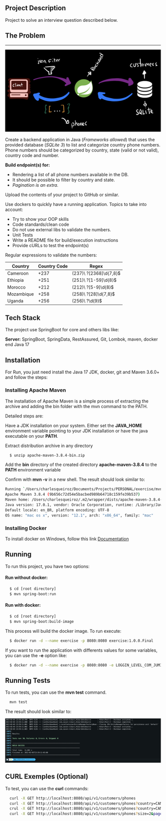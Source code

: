 ## Project Description

Project to solve an interview question described below.

## The Problem
---

![](problem.png)

Create a backend application in Java (*Frameworks allowed*) that uses the provided database (*SQLite 3*) to list and categorize country phone numbers. Phone numbers should be categorized by country, state (valid or not valid), country code and number.

**Build endpoint(s) for:**

* Rendering a list of all phone numbers available in the DB.
* It should be possible to filter by country and state.
* *Pagination is an extra.*

Upload the contents of your project to GitHub or similar.

Use dockers to quickly have a running application. Topics to take into account:

- Try to show your OOP skills
- Code standards/clean code
- Do not use external libs to validate the numbers.
- Unit Tests
- Write a README file for build/execution instructions
- Provide cURLs to test the endpoint(s)

Regular expressions to validate the numbers:


| Country    | Country Code | Regex                    |
| ------------ | -------------- | -------------------------- |
| Cameroon   | +237         | \(237\)\ ?[2368]\d{7,8}$ |
| Ethiopia   | +251         | \(251\)\ ?[1-59]\d{8}$   |
| Morocco    | +212         | \(212\)\ ?[5-9]\d{8}$    |
| Mozambique | +258         | \(258\)\ ?[28]\d{7,8}$   |
| Uganda     | +256         | \(256\)\ ?\d{9}$         |

## Tech Stack

The project use SpringBoot for core and others libs like:

**Server:** SpringBoot, SpringData, RestAssured, Git, Lombok, maven, docker end Java 17

## Installation

For Run, you just need install the Java 17 JDK, docker, git and Maven 3.6.0+ and follow the steps:

### Installing Apache Maven

The installation of Apache Maven is a simple process of extracting the archive and adding the bin folder with the mvn command to the PATH.

Detailed steps are:

Have a JDK installation on your system. Either set the **JAVA_HOME** environment variable pointing to your JDK installation or have the java executable on your **PATH**.

Extract distribution archive in any directory

```bash
  $ unzip apache-maven-3.8.4-bin.zip
```

Add the **bin** directory of the created directory **apache-maven-3.8.4** to the **PATH** environment variable

Confirm with **mvn -v** in a new shell. The result should look similar to:

```bash
Running `/Users/charlesqueiroz/Documents/Projects/PERSONAL/exercise/mvnw`...
Apache Maven 3.8.4 (9b656c72d54e5bacbed989b64718c159fe39b537)
Maven home: /Users/charlesqueiroz/.m2/wrapper/dists/apache-maven-3.8.4-bin/52ccbt68d252mdldqsfsn03jlf/apache-maven-3.8.4
Java version: 17.0.1, vendor: Oracle Corporation, runtime: /Library/Java/JavaVirtualMachines/jdk-17.0.1.jdk/Contents/Home
Default locale: en_BR, platform encoding: UTF-8
OS name: "mac os x", version: "12.1", arch: "x86_64", family: "mac"
```

### Installing Docker

To install docker on Windows, follow this link [Documentation](https://docs.docker.com/desktop/windows/install/)

## Running

To run this project, you have two options:

#### Run without docker:

```bash
  $ cd [root directory]
  $ mvn spring-boot:run
```

#### Run with docker:

```bash
  $ cd [root directory]
  $ mvn spring-boot:build-image
```

This process will build the docker image. To run execute:

```bash
  $ docker run -d --name exercise -p 8080:8080 exercise:1.0.0.Final
```

If you want to run the application with differents values for some variables, you can use the **-e** option like:

```bash
  $ docker run -d --name exercise -p 8080:8080 -e LOGGIN_LEVEL_COM_JUMIA=INFO -e LOGGIN_LEVEL_ROOT=ERROR exercise:1.0.0.Final
```

## Running Tests

To run tests, you can use the **mvn test** command.

```bash
  mvn test
```

The result should look similar to:

![](testresult.png)

## CURL Exemples (Optional)

To test, you can use the **curl** commands:

```bash
  curl -X GET http://localhost:8080/api/v1/customers/phones
  curl -X GET http://localhost:8080/api/v1/customers/phones?country=CAMEROON
  crul -X GET http://localhost:8080/api/v1/customers/phones?country=CAMEROON&state=VALID
  curl -X GET http://localhost:8080/api/v1/customers/phones?size=2&page=1&country=CAMEROON
```
